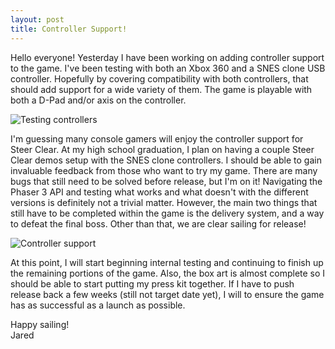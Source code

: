 ```yaml
---
layout: post
title: Controller Support!
---
```


Hello everyone!  Yesterday I have been working on adding controller support to the game.  I've been testing with both an Xbox 360 and a SNES clone USB controller.  Hopefully by covering compatibility with both controllers, that should add support for a wide variety of them.  The game is playable with both a D-Pad and/or axis on the controller.


![Testing controllers](https://media.indiedb.com/images/members/3/2002/2001778/profile/gamepad0-min.JPG)

I'm guessing many console gamers will enjoy the controller support for Steer Clear.  At my high school graduation, I plan on having a couple Steer Clear demos setup with the SNES clone controllers.  I should be able to gain invaluable feedback from those who want to try my game.  There are many bugs that still need to be solved before release, but I'm on it!  Navigating the Phaser 3 API and testing what works and what doesn't with the different versions is definitely not a trivial matter.  However, the main two things that still have to be completed within the game is the delivery system, and a way to defeat the final boss.  Other than that, we are clear sailing for release!

![Controller support](https://media.indiedb.com/images/members/3/2002/2001778/profile/gamepad1-min.JPG)

At this point, I will start beginning internal testing and continuing to finish up the remaining portions of the game.  Also, the box art is almost complete so I should be able to start putting my press kit together.  If I have to push release back a few weeks (still not target date yet), I will to ensure the game has as successful as a launch as possible.

Happy sailing!<br />
Jared